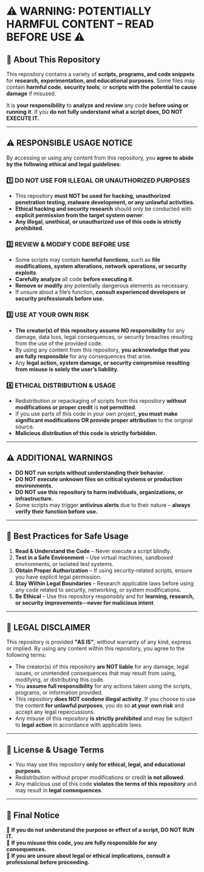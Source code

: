 # ⚠ WARNING: POTENTIALLY HARMFUL CONTENT – READ BEFORE USE ⚠  

## 📌 About This Repository  
This repository contains a variety of **scripts, programs, and code snippets** for **research, experimentation, and educational purposes**. Some files may contain **harmful code**, **security tools**, or **scripts with the potential to cause damage** if misused.

It is **your responsibility** to **analyze and review** any code **before using or running it**. If you **do not fully understand what a script does, DO NOT EXECUTE IT.**  

---

## **⚠ RESPONSIBLE USAGE NOTICE**  
By accessing or using any content from this repository, you **agree to abide by the following ethical and legal guidelines**:  

### **1️⃣ DO NOT USE FOR ILLEGAL OR UNAUTHORIZED PURPOSES**  
- This repository **must NOT be used for hacking, unauthorized penetration testing, malware development, or any unlawful activities.**  
- **Ethical hacking and security research** should only be conducted with **explicit permission from the target system owner**.  
- **Any illegal, unethical, or unauthorized use of this code is strictly prohibited.**  

### **2️⃣ REVIEW & MODIFY CODE BEFORE USE**  
- Some scripts may contain **harmful functions**, such as **file modifications, system alterations, network operations, or security exploits**.  
- **Carefully analyze** all code **before executing it**.  
- **Remove or modify** any potentially dangerous elements as necessary.  
- If unsure about a file’s function, **consult experienced developers or security professionals before use.**  

### **3️⃣ USE AT YOUR OWN RISK**  
- **The creator(s) of this repository assume NO responsibility** for any damage, data loss, legal consequences, or security breaches resulting from the use of the provided code.  
- By using any content from this repository, **you acknowledge that you are fully responsible** for any consequences that arise.  
- Any **legal action, system damage, or security compromise resulting from misuse is solely the user’s liability.**  

### **4️⃣ ETHICAL DISTRIBUTION & USAGE**  
- Redistribution or repackaging of scripts from this repository **without modifications or proper credit** is **not permitted**.  
- If you use parts of this code in your own project, **you must make significant modifications OR provide proper attribution** to the original source.  
- **Malicious distribution of this code is strictly forbidden.**  

---

## **⚠ ADDITIONAL WARNINGS**  
- **DO NOT run scripts without understanding their behavior.**  
- **DO NOT execute unknown files on critical systems or production environments.**  
- **DO NOT use this repository to harm individuals, organizations, or infrastructure.**  
- Some scripts may trigger **antivirus alerts** due to their nature – **always verify their function before use.**  

---

## **🔧 Best Practices for Safe Usage**  
1. **Read & Understand the Code** – Never execute a script blindly.  
2. **Test in a Safe Environment** – Use virtual machines, sandboxed environments, or isolated test systems.  
3. **Obtain Proper Authorization** – If using security-related scripts, ensure you have explicit legal permission.  
4. **Stay Within Legal Boundaries** – Research applicable laws before using any code related to security, networking, or system modifications.  
5. **Be Ethical** – Use this repository responsibly and for **learning, research, or security improvements**—**never for malicious intent**.  

---

## **📜 LEGAL DISCLAIMER**  
This repository is provided **"AS IS"**, without warranty of any kind, express or implied. By using any content within this repository, you agree to the following terms:  

- The creator(s) of this repository **are NOT liable** for any damage, legal issues, or unintended consequences that may result from using, modifying, or distributing this code.  
- You **assume full responsibility** for any actions taken using the scripts, programs, or information provided.  
- This repository **does NOT condone illegal activity**. If you choose to use the content **for unlawful purposes**, you do so **at your own risk** and accept any legal repercussions.  
- Any misuse of this repository **is strictly prohibited** and may be subject to **legal action** in accordance with applicable laws.  

---

## **🔗 License & Usage Terms**  
- You may use this repository **only for ethical, legal, and educational purposes**.  
- Redistribution without proper modifications or credit **is not allowed**.  
- Any malicious use of this code **violates the terms of this repository** and may result in **legal consequences**.  

---

## **📢 Final Notice**  
🔴 **If you do not understand the purpose or effect of a script, DO NOT RUN IT.**  
🔴 **If you misuse this code, you are fully responsible for any consequences.**  
🔴 **If you are unsure about legal or ethical implications, consult a professional before proceeding.**  